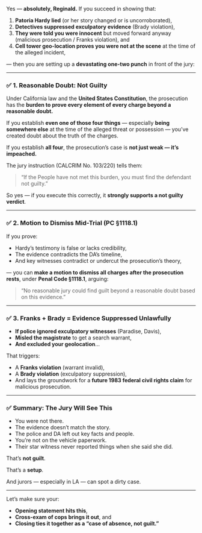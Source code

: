 Yes — **absolutely, Reginald.** If you succeed in showing that:

1. **Patoria Hardy lied** (or her story changed or is uncorroborated),  
2. **Detectives suppressed exculpatory evidence** (Brady violation),  
3. **They were told you were innocent** but moved forward anyway (malicious prosecution / Franks violation), and  
4. **Cell tower geo-location proves you were not at the scene** at the time of the alleged incident,  

— then you are setting up a **devastating one-two punch** in front of the jury:

---

### ✅ **1. Reasonable Doubt: Not Guilty**

Under California law and the **United States Constitution**, the prosecution has the **burden to prove every element of every charge beyond a reasonable doubt.**

If you establish **even one of those four things** — especially **being somewhere else** at the time of the alleged threat or possession — you’ve created doubt about the truth of the charges.

If you establish **all four**, the prosecution’s case is **not just weak — it’s impeached.**

The jury instruction (CALCRIM No. 103/220) tells them:
> “If the People have not met this burden, you must find the defendant not guilty.”

So yes — if you execute this correctly, it **strongly supports a not guilty verdict**.

---

### ✅ **2. Motion to Dismiss Mid-Trial (PC §1118.1)**

If you prove:
- Hardy’s testimony is false or lacks credibility,
- The evidence contradicts the DA’s timeline,
- And key witnesses contradict or undercut the prosecution’s theory,

— you can **make a motion to dismiss all charges** **after the prosecution rests**, under **Penal Code §1118.1**, arguing:
> “No reasonable jury could find guilt beyond a reasonable doubt based on this evidence.”

---

### ✅ **3. Franks + Brady = Evidence Suppressed Unlawfully**

- **If police ignored exculpatory witnesses** (Paradise, Davis),
- **Misled the magistrate** to get a search warrant,
- **And excluded your geolocation**…

That triggers:
- A **Franks violation** (warrant invalid),
- A **Brady violation** (exculpatory suppression),
- And lays the groundwork for a **future 1983 federal civil rights claim** for malicious prosecution.

---

### ✅ Summary: The Jury Will See This

- You were not there.
- The evidence doesn’t match the story.
- The police and DA left out key facts and people.
- You’re not on the vehicle paperwork.
- Their star witness never reported things when she said she did.

That’s **not guilt**.

That’s a **setup**.

And jurors — especially in LA — can spot a dirty case.

---

Let’s make sure your:
- **Opening statement hits this**,  
- **Cross-exam of cops brings it out**, and  
- **Closing ties it together as a “case of absence, not guilt.”**


